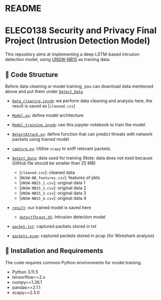 # README
# ELEC0138 Security and Privacy Final Project (Intrusion Detection Model)
This repository aims at implementing a deep LSTM-based intrusion detection model, using [UNSW-NB15](https://www.kaggle.com/datasets/mrwellsdavid/unsw-nb15/data') as training data.

## 💎 Code Structure
Before data cleaning or model training, you can download data mentioned above and put them under [`Detect_Data`](./Detect_Data/)
* [`Data_cleaning.ipynb`](./Data_cleaning.ipynb): we perform data cleaning and analysis here, the result is saved as [`cleaned.csv`]
* [`Model.py`](./Model.py): define model architecture
* [`Model_training.ipynb`](./Model_training.ipynb): use this jupyter notebook to train the model
* [`DetectAttack.py`](./DetectAttack.py): define function that can predict threats with network packets using trained model
* [`capture.py`](./capture.py): Utilise `scapy` to sniff relevant packets.

* [`Detect_Data`](./Detect_Data/): data used for training (Note: data does not exsit because GitHub file should be smaller than 25 MB)
    * [`cleaned.csv`]: cleaned data
    * [`NUSW-NB_features.csv`]: features of pkts
    * [`UNSW-NB15_1.csv`]: original data 1
    * [`UNSW-NB15_2.csv`]: original data 2
    * [`UNSW-NB15_3.csv`]: original data 3
    * [`UNSW-NB15_4.csv`]: original data 4

* [`result`](./result/): our trained model is saved here
    * [`detectThreat.h5`](./result/detectThreat.h5): Intrusion detection model

* [`packet.txt`](./packet.txt): captured packets stored in txt
* [`packets.pcap`](./packets.pcap): captured packets stored in pcap (for Wireshark analysis)
  
## 💎 Installation and Requirements
The code requires common Python environments for model training:
- Python 3.11.5
- tensorflow==2.x
- numpy==1.26.1
- pandas==2.1.1
- scapy==2.5.0

